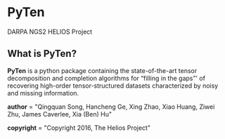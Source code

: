 # PyTen

DARPA NGS2 HELIOS Project 

## What is PyTen? 

**PyTen** is a python package containing the state-of-the-art tensor decomposition and completion algorithms for “filling in the gaps”' of recovering high-order tensor-structured datasets characterized by noisy and missing information.


__author__ = "Qingquan Song, Hancheng Ge, Xing Zhao, Xiao Huang, Ziwei Zhu, James Caverlee, Xia (Ben) Hu"

__copyright__ = "Copyright 2016, The Helios Project"

